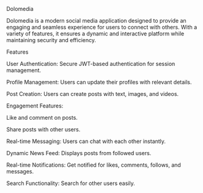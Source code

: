 Dolomedia

Dolomedia is a modern social media application designed to provide an engaging and seamless experience for users to connect with others. With a variety of features, it ensures a dynamic and interactive platform while maintaining security and efficiency.

Features

User Authentication: Secure JWT-based authentication for session management.

Profile Management: Users can update their profiles with relevant details.

Post Creation: Users can create posts with text, images, and videos.

Engagement Features:

Like and comment on posts.

Share posts with other users.

Real-time Messaging: Users can chat with each other instantly.

Dynamic News Feed: Displays posts from followed users.

Real-time Notifications: Get notified for likes, comments, follows, and messages.

Search Functionality: Search for other users easily.
